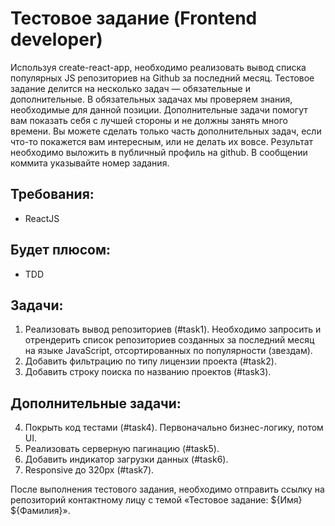 # Тестовое задание (Frontend developer)

Используя create-react-app, необходимо реализовать вывод списка популярных JS репозиториев на Github за последний месяц. Тестовое задание делится на несколько задач — обязательные и дополнительные. В обязательных задачах мы проверяем знания, необходимые для данной позиции. Дополнительные задачи помогут вам показать себя с лучшей стороны и не должны занять много времени. Вы можете сделать только часть дополнительных задач, если что-то покажется вам интересным, или не делать их вовсе. Результат необходимо выложить в публичный профиль на github. В сообщении коммита указывайте номер задания.

## Требования:
* ReactJS

## Будет плюсом:
* TDD

## Задачи:
1. Реализовать вывод репозиториев (#task1). Необходимо запросить и отрендерить список репозиториев созданных за последний месяц на языке JavaScript, отсортированных по популярности (звездам).
2. Добавить фильтрацию по типу лицензии проекта (#task2).
3. Добавить строку поиска по названию проектов (#task3).

## Дополнительные задачи:   
4. Покрыть код тестами (#task4). Первоначально бизнес-логику, потом UI.    
5. Реализовать серверную пагинацию (#task5).    
6. Добавить индикатор загрузки данных (#task6).    
7. Responsive до 320px (#task7).   

После выполнения тестового задания, необходимо отправить ссылку на репозиторий контактному лицу с темой «Тестовое задание: ${Имя} ${Фамилия}».
